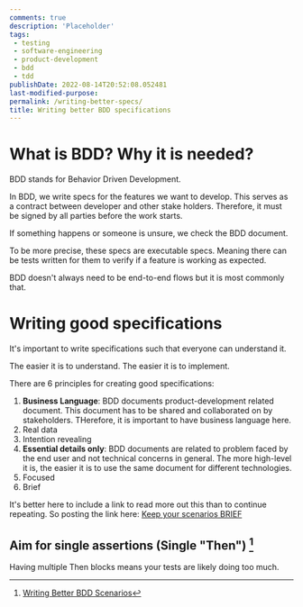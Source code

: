 ```yaml
---
comments: true
description: 'Placeholder' 
tags:
 - testing
 - software-engineering
 - product-development
 - bdd
 - tdd
publishDate: 2022-08-14T20:52:08.052481
last-modified-purpose:
permalink: /writing-better-specs/
title: Writing better BDD specifications
---
```


# What is BDD? Why it is needed?

BDD stands for Behavior Driven Development.

In BDD, we write specs for the features we want to develop. This serves as a contract between developer and other stake holders. Therefore, it must be signed by all parties before the work starts.

If something happens or someone is unsure, we check the BDD document.

To be more precise, these specs are executable specs. Meaning there can be tests written for them to verify if a feature is working as expected.

BDD doesn't always need to be end-to-end flows but it is most commonly that.

# Writing good specifications

It's important to write specifications such that everyone can understand it.

The easier it is to understand. The easier it is to implement.

There are 6 principles for creating good specifications:

1. **Business Language**: BDD documents product-development related document. This document has to be shared and collaborated on by stakeholders. THerefore, it is important to have business language here.
2. Real data
3. Intention revealing
4. **Essential details only**: BDD documents are related to problem faced by the end user and not technical concerns in general. The more high-level it is, the easier it is to use the same document for different technologies.
5. Focused
6. Brief

It's better here to include a link to read more out this than to continue repeating. So posting the link here: [Keep your scenarios BRIEF](https://cucumber.io/blog/bdd/keep-your-scenarios-brief/)

## Aim for single assertions (Single "Then") [^1]

Having multiple Then blocks means your tests are likely doing too much.

[^1]: [Writing Better BDD Scenarios](https://www.youtube.com/watch?v=awwFfCYoGFQ)

